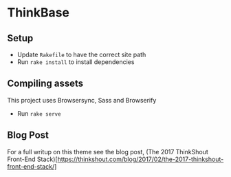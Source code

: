 # ThinkBase

## Setup
- Update `Rakefile` to have the correct site path
- Run `rake install` to install dependencies

## Compiling assets
This project uses Browsersync, Sass and Browserify
- Run `rake serve`

## Blog Post
For a full writup on this theme see the blog post, (The 2017 ThinkShout Front-End Stack)[https://thinkshout.com/blog/2017/02/the-2017-thinkshout-front-end-stack/]
